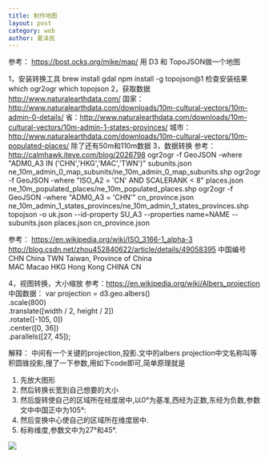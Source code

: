 ```yaml
---
title: 制作地图
layout: post
category: web
author: 夏泽民
---
```

<!-- more -->
参考：
https://bost.ocks.org/mike/map/
用 D3 和 TopoJSON做一个地图

1，安装转换工具
brew install gdal
npm install -g topojson@1
检查安装结果
which ogr2ogr
which topojson
2，获取数据
http://www.naturalearthdata.com/
国家：http://www.naturalearthdata.com/downloads/10m-cultural-vectors/10m-admin-0-details/
省：http://www.naturalearthdata.com/downloads/10m-cultural-vectors/10m-admin-1-states-provinces/
城市：http://www.naturalearthdata.com/downloads/10m-cultural-vectors/10m-populated-places/
除了还有50m和110m数据
3，数据转换
参考：http://calmhawk.iteye.com/blog/2026798
ogr2ogr   -f GeoJSON   -where "ADM0_A3 IN ('CHN','HKG','MAC','TWN')"   subunits.json   ne_10m_admin_0_map_subunits/ne_10m_admin_0_map_subunits.shp
ogr2ogr   -f GeoJSON   -where "ISO_A2 = 'CN' AND SCALERANK < 8"   places.json   ne_10m_populated_places/ne_10m_populated_places.shp
ogr2ogr   -f GeoJSON   -where "ADM0_A3 = 'CHN'" cn_province.json ne_10m_admin_1_states_provinces/ne_10m_admin_1_states_provinces.shp
topojson   -o uk.json   --id-property SU_A3   --properties name=NAME   --   subunits.json   places.json cn_province.json

参考：
https://en.wikipedia.org/wiki/ISO_3166-1_alpha-3
http://blog.csdn.net/zhou452840622/article/details/49058395
中国编号
CHN	 China  TWN	Taiwan, Province of China  
MAC	 Macao   HKG	Hong Kong
CHINA CN

4，视图转换，大小缩放
参考：https://en.wikipedia.org/wiki/Albers_projection
中国数据：
var projection = d3.geo.albers()  
    .scale(800)  
    .translate([width / 2, height / 2])  
    .rotate([-105, 0])  
    .center([0, 36])  
    .parallels([27, 45]); 
    
解释：
中间有一个关键的projection,投影.文中的albers projection中文名称叫等积圆锥投影,搜了一下参数,用如下code即可,简单原理就是

1. 先放大图形
2. 然后转换长宽到自己想要的大小
3. 然后旋转使自己的区域所在经度居中,以0°为基准,西经为正数,东经为负数,参数文中中国正中为105°:
4. 然后变换中心使自己的区域所在维度居中.
5. 标称维度,参数文中为27°和45°.
<img src="{{site.url}}{{site.baseurl}}/img/map_cn.png"/>
